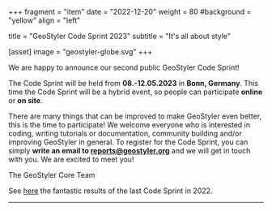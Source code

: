 +++
fragment = "item"
date = "2022-12-20"
weight = 80
#background = "yellow"
align = "left"

title = "GeoStyler Code Sprint 2023"
subtitle = "It's all about style"

[asset]
    image = "geostyler-globe.svg"
+++

We are happy to announce our second public GeoStyler Code Sprint!

The Code Sprint will be held from **08.-12.05.2023** in **Bonn, Germany**. This time the Code Sprint will be a hybrid event, so people can participate **online** or **on site**.

There are many things that can be improved to make GeoStyler even better, this is the time to participate!
We welcome everyone who is interested in coding, writing tutorials or documentation, community building and/or improving GeoStyler in general.
To register for the Code Sprint, you can simply **write an email to reports@geostyler.org** and we will get in touch with you.
We are excited to meet you!

The GeoStyler Core Team

See [here](/codesprint-2022) the fantastic results of the last Code Sprint in 2022.

---
